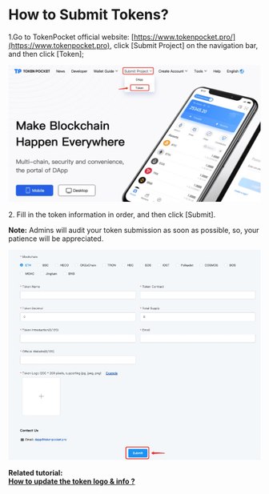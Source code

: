 # How to Submit Tokens?

1.Go to TokenPocket official website: [https://www.tokenpocket.pro/](https://www.tokenpocket.pro), click \[Submit Project] on the navigation bar, and then click \[Token];

![](<../.gitbook/assets/4 (11).png>)

2\. Fill in the token information in order, and then click \[Submit].

**Note:** Admins will audit your token submission as soon as possible, so, your patience will be appreciated.

![](../.gitbook/assets/ti-jiao-token.jpg)



**Related tutorial:**\
****[**How to update the token logo & info ?**](https://tphelp.gitbook.io/en/wallet-operation/how-to-submit-a-token-logo)****

